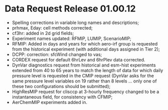 <h1 class="title">Data Request Release 01.00.12</h1>

<div id="cog_post_body">
    <div id="cog_post_body">
        <ul>
	<li>
		Spelling corrections in variable long names and descriptions;</li>
	<li>
		prhmax, Eday: cell methods corrected;</li>
	<li>
		cf3hr: added in 2d grid fields;</li>
	<li>
		Experiment names updated: RFMIP, LUMIP, ScenarioMIP;</li>
	<li>
		RFMIP: Added in days and years for which aero-irf group is requested from the historical experiment (with additional days assigned in Tier 2);</li>
	<li>
		DCPP: correction: sfcWind changed to vas;</li>
	<li>
		CORDEX request for default 6hrLev and 6hrPlev data corrected.</li>
	<li>
		DynVar diagnostics request from historical and esm-hist experiments extended from 40 to 65 years to match the length of data for which daily pressure level is requested in the CMIP request (DynVar asks for the same pressure level variables on 19 rather than 8 levels ... only one of these two configurations should be submitted);</li>
	<li>
		HighResMIP request for clisccp at 3-hourly frequency changed to be a instantaneous field, for consistency with CFMIP;</li>
	<li>
		AerChemMIP experiments added in.</li>
</ul>
</div> <!--// end div id=cog_post_body //-->
